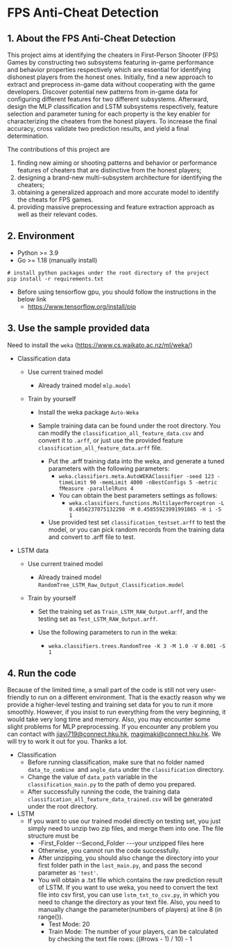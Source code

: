# FPS Anti-Cheat Detection

## 1. About the FPS Anti-Cheat Detection

This project aims at identifying the cheaters in First-Person Shooter (FPS) Games by constructing two subsystems featuring in-game performance and behavior properties respectively which are essential for identifying dishonest players from the honest ones. Initially, find a new approach to extract and preprocess in-game data without cooperating with the game developers. Discover potential new patterns from in-game data for configuring different features for two different subsystems. Afterward, design the MLP classification and LSTM subsystems respectively, feature selection and parameter tuning for each property is the key enabler for characterizing the cheaters from the honest players. To increase the final accuracy, cross validate two prediction results, and yield a final determination.



The contributions of this project are 

1. finding new aiming or shooting patterns and behavior or performance features of cheaters that are distinctive from the honest players;
2. designing a brand-new multi-subsystem architecture for identifying the cheaters;
3. obtaining a generalized approach and more accurate model to identify the cheats for FPS games.
4. providing massive preprocessing and feature extraction approach as well as their relevant codes.



## 2. Environment

- Python >= 3.9
- Go >= 1.18 (manually install)

```shell
# install python packages under the root directory of the project
pip install -r requirements.txt
```

- Before using tensorflow gpu, you should follow the instructions in the below link
  - https://www.tensorflow.org/install/pip



## 3. Use the sample provided data

Need to install the `weka` (https://www.cs.waikato.ac.nz/ml/weka/)

- Classification data

  - Use current trained model
    - Already trained model `mlp.model`

  - Train by yourself

    - Install the weka package `Auto-Weka`

    - Sample training data can be found under the root directory. You can modify the `classification_all_feature_data.csv` and convert it to `.arff`, or just use the provided feature `classification_all_feature_data.arff` file. 

      - Put the .arff training data into the weka, and generate a tuned parameters with the following parameters:
        - `weka.classifiers.meta.AutoWEKAClassifier -seed 123 -timeLimit 90 -memLimit 4000 -nBestConfigs 5 -metric fMeasure -parallelRuns 4`
        - You can obtain the best parameters settings as follows:
          - `weka.classifiers.functions.MultilayerPerceptron -L 0.4856237075132298 -M 0.45855923991991865 -H i -S 1`
      - Use provided test set `classification_testset.arff` to test the model, or you can pick random records from the training data and convert to .arff file to test.

      

- LSTM data

  - Use current trained model

    - Already trained model `RandomTree_LSTM_Raw_Output_Classification.model`

  - Train by yourself

    - Set the training set as `Train_LSTM_RAW_Output.arff`, and the testing set as `Test_LSTM_RAW_Output.arff`.

    - Use the following parameters to run in the weka:

      - `weka.classifiers.trees.RandomTree -K 3 -M 1.0 -V 0.001 -S 1`

      

## 4. Run the code

Because of the limited time, a small part of the code is still not very user-friendly to run on a different environment. That is the exactly reason why we provide a higher-level testing and training set data for you to run it more smoothly. However, if you insist to run everything from the very beginning, it would take very long time and memory. Also, you may encounter some slight problems for MLP preprocessing. If you encounter any problem you can contact with [jiayi719@connect.hku.hk](mailto:jiayi719@connect.hku.hk), [magimaki@connect.hku.hk](mailto:magimaki@connect.hku.hk). We will try to work it out for you. Thanks a lot.

- Classification
  - Before running classification, make sure that no folder named `data_to_combine `and `angle_data` under the `classification` directory.
  - Change the value of `data_path` variable in the `classification_main.py` to the path of demo you prepared.
  - After successfully running the code, the training data `classification_all_feature_data_trained.csv` will be generated under the root directory.
- LSTM
  - If you want to use our trained model directly on testing set, you just simply need to unzip two zip files, and merge them into one. The file structure must be 
    - -First_Folder
      --Second_Folder
      ---your unzipped files here
    - Otherwise, you cannot run the code successfully.
    - After unzipping, you should also change the directory into your first folder path in the `last_main.py`, and pass the second parameter as `'test'`.
    - You will obtain a .txt file which contains the raw prediction result of LSTM. If you want to use weka, you need to convert the text file into csv first, you can use `lstm_txt_to_csv.py`, in which you need to change the directory as your text file. Also, you need to manually change the parameter(numbers of players) at line 8 (in range()).
      - Test Mode: 20
      - Train Mode: The number of your players, can be calculated by checking the text file rows: ((#rows - 1) / 10) - 1
